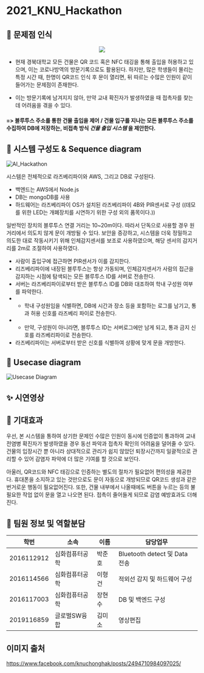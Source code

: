 # 2021_KNU_Hackathon

## 📝 문제점 인식
  <p align="center"><img src="https://user-images.githubusercontent.com/59030198/126649011-de272dad-7dbd-4c84-93bb-cb139b218196.png"></p> 
  
   - 현재 경북대학교 모든 건물은 QR 코드 혹은 NFC 태깅을 통해 출입을 허용하고 있으며, 이는 코로나방역의 방문기록으로도 활용된다. 
   하지만, 많은 학생들이 몰리는 특정 시간 때, 한명이 QR코드 인식 후 문이 열리면, 뒤 따르는 수많은 인원이 같이 들어가는 문제점이 존재한다.
   
   - 이는 방문기록에 남겨지지 않아, 만약 교내 확진자가 발생하였을 때 접촉자를 찾는데 어려움을 겪을 수 있다.
   
   ####  => 블루투스 주소를 통한 건물 출입을 제어 / 건물 입구를 지나는 모든 블루투스 주소를 수집하여 DB에 저장하는, 비접촉 방식 ***건물 출입 시스템*** 을 제안한다. 
   
## 🚀 시스템 구성도 & Sequence diagram
![AI_Hackathon](https://user-images.githubusercontent.com/59030198/126280274-d7fa1989-df9d-483f-a949-1afcdea1f726.png)

시스템은 전체적으로 라즈베리파이와 AWS, 그리고 DB로 구성된다.

 - 백엔드는 AWS에서 Node.js
 - DB는 mongoDB를 사용
 - 하드웨어는 라즈베리파이 OS가 설치된 라즈베리파이 4B와 PIR센서로 구성
((데모를 위한 LED는 개폐장치를 시연하기 위한 구성 외의 품목이다.))

일반적인 장치의 블루투스 연결 거리는 10~20m이다. 따라서 단독으로 사용할 경우 원거리에서 의도치 않게 문이 개방될 수 있다. 보안을 증강하고, 시스템을 더욱 정밀하고 의도한 대로 작동시키기 위해 인체감지센서를 보조로 사용하였으며, 해당 센서의 감지거리를 2m로 조절하여 사용하였다.

 - 사람이 출입구에 접근하면 PIR센서가 이를 감지한다.
 - 리즈베리파이에 내장된 블루투스는 항상 가동되며, 인체감지센서가 사람의 접근을 감지하는 시점에 탐색되는 모든 블루투스 ID를 서버로 전송한다.
 - 서버는 라즈베리파이로부터 받은 블루투스 ID를 DB와 대조하여 학내 구성원 여부를 파악한다.
 - - 학내 구성원임을 식별하면, DB에 시간과 장소 등을 포함하는 로그를 남기고, 통과 허용 신호를 라즈베리 파이로 전송한다.
 - - 만약, 구성원이 아니라면, 블루투스 ID는 서버로그에만 남게 되고, 통과 금지 신호를 라즈베리파이로 전송한다. 
 - 라즈베리파이는 서버로부터 받은 신호를 식별하여 상황에 맞게 문을 개방한다.


## 📒 Usecase diagram
![Usecase Diagram](https://user-images.githubusercontent.com/59030198/126656182-284e6bf0-3c4c-4fa6-bf8d-fd35ddec229f.png)

## ✨ 시연영상

## 🤝 기대효과
우선, 본 시스템을 통하여 상기한 문제인 수많은 인원이 동시에 인증없이 통과하여 교내 전염병 확진자가 발생하였을 경우 동선 파악과 접촉자 확인의 어려움을 덜어줄 수 있다. 건물의 입장시간 뿐 아니라 상대적으로 관리가 쉽지 않았던 퇴장시간까지 일괄적으로 관리할 수 있어 감염자 파악에 더 많은 기여를 할 것으로 보인다.

아울러, QR코드와 NFC 태깅으로 인증하는 별도의 절차가 필요없어 편의성을 제공한다. 휴대폰을 소지하고 있는 것만으로도 문이 자동으로 개방되므로 QR코드 생성과 같은 번거로운 행동이 필요없어진다. 또한, 건물 내부에서 나올때에도 버튼을 누르는 등의 불필요한 작업 없이 문을 열고 나오면 된다. 접촉이 줄어들게 되므로 감염 예방효과도 더해진다.

## 👤 팀원 정보 및 역할분담
학번 | 소속 | 이름 | 담당업무
----- | ----- | ----- | -----
2016112912 | 심화컴퓨터공학 | 박준호 | Bluetooth detect 및 Data 전송
2016114566 | 심화컴퓨터공학 | 이형건 | 적외선 감지 및 하드웨어 구성
2016117003 | 심화컴퓨터공학 | 장현수 | DB 및 백엔드 구성
2019116859 | 글로벌SW융합 | 김미소 | 영상편집

## 이미지 출처
https://www.facebook.com/knuchonghak/posts/2494710984097025/
